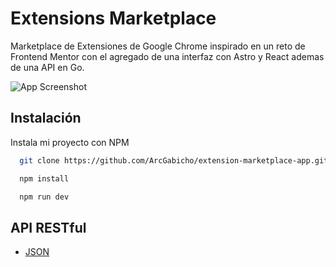 # Extensions Marketplace 

Marketplace de Extensiones de Google Chrome inspirado en un reto de Frontend Mentor con el agregado de una interfaz con Astro y React ademas de una API en Go.

![App Screenshot](https://i.imgur.com/IfzSiae.png)

## Instalación

Instala mi proyecto con NPM

```bash
  git clone https://github.com/ArcGabicho/extension-marketplace-app.git
```

```bash
  npm install
```

```bash
  npm run dev
```
## API RESTful 

 - [JSON](https://extension-marketplace-api-production.up.railway.app/api/extensions)
